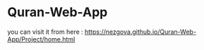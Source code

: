 # Quran-Web-App
you can visit it from here : https://nezgova.github.io/Quran-Web-App/Project/home.html
